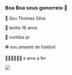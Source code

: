 ### Boa Boa seus gonorreio 🤙

👤 Sou Thomaz Silva

🤪 tenho 16 anos

📍 curitiba pr

⚽️ sou amante de futebol

🧍🏽🧍🏻‍♀💍 e amo a fer

![](https://media.tenor.com/IZv6D4UcqE4AAAAC/neyneysupremo.gif)
